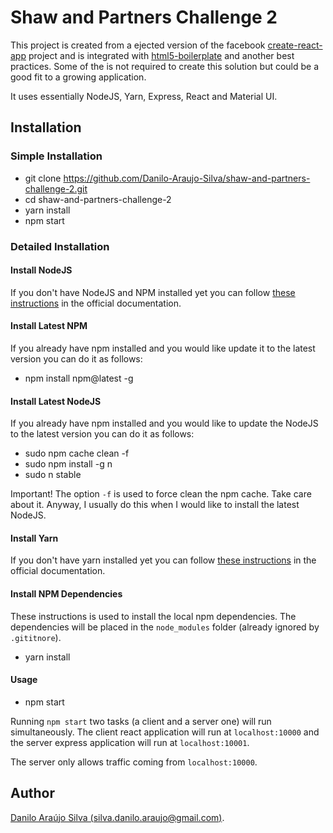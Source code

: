 # Shaw and Partners Challenge 2



This project is created from a ejected version of the facebook [create-react-app](https://github.com/facebookincubator/create-react-app)
project and is integrated with [html5-boilerplate](https://github.com/h5bp/html5-boilerplate)
and another best practices. Some of the is not required to create this solution
but could be a good fit to a growing application.

It uses essentially NodeJS, Yarn, Express, React and Material UI.

## Installation

### Simple Installation
- git clone https://github.com/Danilo-Araujo-Silva/shaw-and-partners-challenge-2.git
- cd shaw-and-partners-challenge-2
- yarn install
- npm start

### Detailed Installation

#### Install NodeJS
If you don't have NodeJS and NPM installed yet you can follow
[these instructions](https://nodejs.org/en/download/package-manager/) in the
official documentation.

#### Install Latest NPM
If you already have npm installed and you would like update it to the latest
version you can do it as follows:

- npm install npm@latest -g

#### Install Latest NodeJS
If you already have npm installed and you would like to update the NodeJS to the
latest version you can do it as follows:

- sudo npm cache clean -f
- sudo npm install -g n
- sudo n stable

Important! The option `-f` is used to force clean the npm cache. Take care about it.
Anyway, I usually do this when I would like to install the latest NodeJS.

#### Install Yarn
If you don't have yarn installed yet you can follow [these instructions](https://yarnpkg.com/lang/en/docs/install/) in the official documentation.

#### Install NPM Dependencies
These instructions is used to install the local npm dependencies. The dependencies
will be placed in the `node_modules` folder (already ignored by `.gititnore`).

- yarn install

#### Usage

- npm start

Running `npm start` two tasks (a client and a server one) will run simultaneously.
The client react application will run at `localhost:10000` and the server express
application will run at `localhost:10001`.

The server only allows traffic coming from `localhost:10000`.

## Author
[Danilo Araújo Silva (silva.danilo.araujo@gmail.com)](https://goo.gl/XW7hi3).
